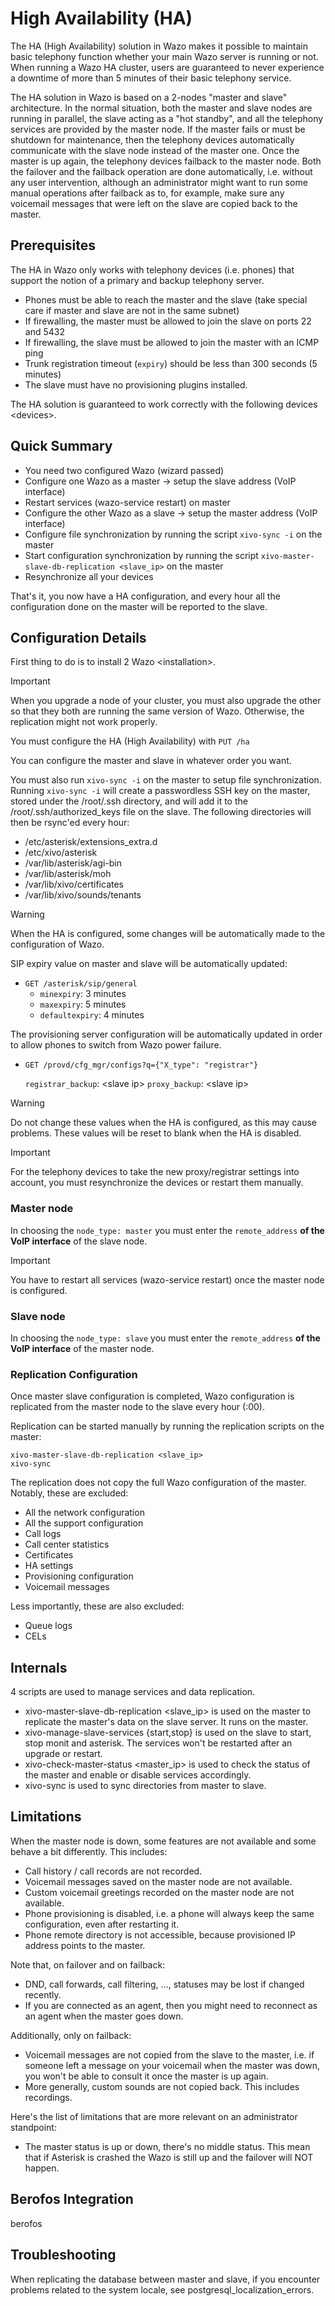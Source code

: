 # High Availability (HA)

The <span data-role="abbr">HA (High Availability)</span> solution in
Wazo makes it possible to maintain basic telephony function whether your
main Wazo server is running or not. When running a Wazo HA cluster,
users are guaranteed to never experience a downtime of more than 5
minutes of their basic telephony service.

The HA solution in Wazo is based on a 2-nodes "master and slave"
architecture. In the normal situation, both the master and slave nodes
are running in parallel, the slave acting as a "hot standby", and all
the telephony services are provided by the master node. If the master
fails or must be shutdown for maintenance, then the telephony devices
automatically communicate with the slave node instead of the master one.
Once the master is up again, the telephony devices failback to the
master node. Both the failover and the failback operation are done
automatically, i.e. without any user intervention, although an
administrator might want to run some manual operations after failback as
to, for example, make sure any voicemail messages that were left on the
slave are copied back to the master.

## Prerequisites

The HA in Wazo only works with telephony devices (i.e. phones) that
support the notion of a primary and backup telephony server.

  - Phones must be able to reach the master and the slave (take special
    care if master and slave are not in the same subnet)
  - If firewalling, the master must be allowed to join the slave on
    ports 22 and 5432
  - If firewalling, the slave must be allowed to join the master with an
    ICMP ping
  - Trunk registration timeout (`expiry`) should be less than 300
    seconds (5 minutes)
  - The slave must have no provisioning plugins installed.

The HA solution is guaranteed to work correctly with
<span data-role="ref">the following devices \<devices\></span>.

## Quick Summary

  - You need two configured Wazo (wizard passed)
  - Configure one Wazo as a master -\> setup the slave address (VoIP
    interface)
  - Restart services (wazo-service restart) on master
  - Configure the other Wazo as a slave -\> setup the master address
    (VoIP interface)
  - Configure file synchronization by running the script `xivo-sync -i`
    on the master
  - Start configuration synchronization by running the script
    `xivo-master-slave-db-replication <slave_ip>` on the master
  - Resynchronize all your devices

That's it, you now have a HA configuration, and every hour all the
configuration done on the master will be reported to the slave.

## Configuration Details

First thing to do is to <span data-role="ref">install 2 Wazo
\<installation\></span>.

<div class="important">

<div class="admonition-title">

Important

</div>

When you upgrade a node of your cluster, you must also upgrade the other
so that they both are running the same version of Wazo. Otherwise, the
replication might not work properly.

</div>

You must configure the <span data-role="abbr">HA (High
Availability)</span> with `PUT /ha`

You can configure the master and slave in whatever order you want.

You must also run `xivo-sync -i` on the master to setup file
synchronization. Running `xivo-sync -i` will create a passwordless SSH
key on the master, stored under the
<span data-role="file">/root/.ssh</span> directory, and will add it to
the <span data-role="file">/root/.ssh/authorized\_keys</span> file on
the slave. The following directories will then be rsync'ed every hour:

  - /etc/asterisk/extensions\_extra.d
  - /etc/xivo/asterisk
  - /var/lib/asterisk/agi-bin
  - /var/lib/asterisk/moh
  - /var/lib/xivo/certificates
  - /var/lib/xivo/sounds/tenants

<div class="warning">

<div class="admonition-title">

Warning

</div>

When the HA is configured, some changes will be automatically made to
the configuration of Wazo.

</div>

SIP expiry value on master and slave will be automatically updated:

  - `GET /asterisk/sip/general`
      - `minexpiry`: 3 minutes
      - `maxexpiry`: 5 minutes
      - `defaultexpiry`: 4 minutes

The provisioning server configuration will be automatically updated in
order to allow phones to switch from Wazo power failure.

  - `GET /provd/cfg_mgr/configs?q={"X_type": "registrar"}`
    
    `registrar_backup`: \<slave ip\> `proxy_backup`: \<slave ip\>

<div class="warning">

<div class="admonition-title">

Warning

</div>

Do not change these values when the HA is configured, as this may cause
problems. These values will be reset to blank when the HA is disabled.

</div>

<div class="important">

<div class="admonition-title">

Important

</div>

For the telephony devices to take the new proxy/registrar settings into
account, you must resynchronize the devices or restart them manually.

</div>

### Master node

In choosing the `node_type: master` you must enter the `remote_address`
**of the VoIP interface** of the slave node.

<div class="important">

<div class="admonition-title">

Important

</div>

You have to restart all services (wazo-service restart) once the master
node is configured.

</div>

### Slave node

In choosing the `node_type: slave` you must enter the `remote_address`
**of the VoIP interface** of the master node.

### Replication Configuration

Once master slave configuration is completed, Wazo configuration is
replicated from the master node to the slave every hour (:00).

Replication can be started manually by running the replication scripts
on the master:

    xivo-master-slave-db-replication <slave_ip>
    xivo-sync

The replication does not copy the full Wazo configuration of the master.
Notably, these are excluded:

  - All the network configuration
  - All the support configuration
  - Call logs
  - Call center statistics
  - Certificates
  - HA settings
  - Provisioning configuration
  - Voicemail messages

Less importantly, these are also excluded:

  - Queue logs
  - CELs

## Internals

4 scripts are used to manage services and data replication.

  - xivo-master-slave-db-replication \<slave\_ip\> is used on the master
    to replicate the master's data on the slave server. It runs on the
    master.
  - xivo-manage-slave-services {start,stop} is used on the slave to
    start, stop monit and asterisk. The services won't be restarted
    after an upgrade or restart.
  - xivo-check-master-status \<master\_ip\> is used to check the status
    of the master and enable or disable services accordingly.
  - xivo-sync is used to sync directories from master to slave.

## Limitations

When the master node is down, some features are not available and some
behave a bit differently. This includes:

  - Call history / call records are not recorded.
  - Voicemail messages saved on the master node are not available.
  - Custom voicemail greetings recorded on the master node are not
    available.
  - Phone provisioning is disabled, i.e. a phone will always keep the
    same configuration, even after restarting it.
  - Phone remote directory is not accessible, because provisioned IP
    address points to the master.

Note that, on failover and on failback:

  - DND, call forwards, call filtering, ..., statuses may be lost if
    changed recently.
  - If you are connected as an agent, then you might need to reconnect
    as an agent when the master goes down.

Additionally, only on failback:

  - Voicemail messages are not copied from the slave to the master, i.e.
    if someone left a message on your voicemail when the master was
    down, you won't be able to consult it once the master is up again.
  - More generally, custom sounds are not copied back. This includes
    recordings.

Here's the list of limitations that are more relevant on an
administrator standpoint:

  - The master status is up or down, there's no middle status. This mean
    that if Asterisk is crashed the Wazo is still up and the failover
    will NOT happen.

## Berofos Integration

<div class="toctree">

berofos

</div>

## Troubleshooting

When replicating the database between master and slave, if you encounter
problems related to the system locale, see
<span data-role="ref">postgresql\_localization\_errors</span>.
